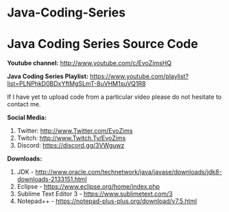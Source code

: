 # Java-Coding-Series
# Java Coding Series Source Code

**Youtube channel:** 
http://www.youtube.com/c/EvoZimsHQ

**Java Coding Series Playlist:**
https://www.youtube.com/playlist?list=PLNPhkD0BDxYftMgSLmT-8uVHM1suVQ1R8

If I have yet to upload code from a particular video please do not hesitate to contact me.

**Social Media:**

1. Twitter: http://www.Twitter.com/EvoZims
2. Twitch: http://www.Twitch.Tv/EvoZims
3. Discord: https://discord.gg/3VWguwz

**Downloads:** 
1. JDK - http://www.oracle.com/technetwork/java/javase/downloads/jdk8-downloads-2133151.html
2. Eclipse - https://www.eclipse.org/home/index.php
3. Sublime Text Editor 3 - https://www.sublimetext.com/3
4. Notepad++ - https://notepad-plus-plus.org/download/v7.5.html